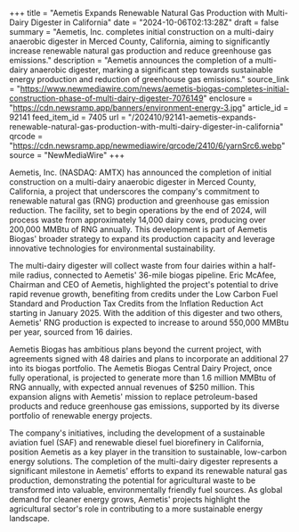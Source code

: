 +++
title = "Aemetis Expands Renewable Natural Gas Production with Multi-Dairy Digester in California"
date = "2024-10-06T02:13:28Z"
draft = false
summary = "Aemetis, Inc. completes initial construction on a multi-dairy anaerobic digester in Merced County, California, aiming to significantly increase renewable natural gas production and reduce greenhouse gas emissions."
description = "Aemetis announces the completion of a multi-dairy anaerobic digester, marking a significant step towards sustainable energy production and reduction of greenhouse gas emissions."
source_link = "https://www.newmediawire.com/news/aemetis-biogas-completes-initial-construction-phase-of-multi-dairy-digester-7076149"
enclosure = "https://cdn.newsramp.app/banners/environment-energy-3.jpg"
article_id = 92141
feed_item_id = 7405
url = "/202410/92141-aemetis-expands-renewable-natural-gas-production-with-multi-dairy-digester-in-california"
qrcode = "https://cdn.newsramp.app/newmediawire/qrcode/2410/6/yarnSrc6.webp"
source = "NewMediaWire"
+++

<p>Aemetis, Inc. (NASDAQ: AMTX) has announced the completion of initial construction on a multi-dairy anaerobic digester in Merced County, California, a project that underscores the company's commitment to renewable natural gas (RNG) production and greenhouse gas emission reduction. The facility, set to begin operations by the end of 2024, will process waste from approximately 14,000 dairy cows, producing over 200,000 MMBtu of RNG annually. This development is part of Aemetis Biogas' broader strategy to expand its production capacity and leverage innovative technologies for environmental sustainability.</p><p>The multi-dairy digester will collect waste from four dairies within a half-mile radius, connected to Aemetis' 36-mile biogas pipeline. Eric McAfee, Chairman and CEO of Aemetis, highlighted the project's potential to drive rapid revenue growth, benefiting from credits under the Low Carbon Fuel Standard and Production Tax Credits from the Inflation Reduction Act starting in January 2025. With the addition of this digester and two others, Aemetis' RNG production is expected to increase to around 550,000 MMBtu per year, sourced from 16 dairies.</p><p>Aemetis Biogas has ambitious plans beyond the current project, with agreements signed with 48 dairies and plans to incorporate an additional 27 into its biogas portfolio. The Aemetis Biogas Central Dairy Project, once fully operational, is projected to generate more than 1.6 million MMBtu of RNG annually, with expected annual revenues of $250 million. This expansion aligns with Aemetis' mission to replace petroleum-based products and reduce greenhouse gas emissions, supported by its diverse portfolio of renewable energy projects.</p><p>The company's initiatives, including the development of a sustainable aviation fuel (SAF) and renewable diesel fuel biorefinery in California, position Aemetis as a key player in the transition to sustainable, low-carbon energy solutions. The completion of the multi-dairy digester represents a significant milestone in Aemetis' efforts to expand its renewable natural gas production, demonstrating the potential for agricultural waste to be transformed into valuable, environmentally friendly fuel sources. As global demand for cleaner energy grows, Aemetis' projects highlight the agricultural sector's role in contributing to a more sustainable energy landscape.</p>
